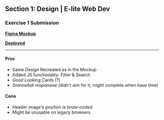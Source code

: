## Section 1: Design | E-lite Web Dev

### Exercise 1 Submission

[**Figma Mockup**](https://www.figma.com/file/Nxx5aUJRv96SeI2JXUnFrF/e-Lite-Section-1-Mockup-1)

[**Deployed**](https://elite-section-1.vercel.app)

---

#### Pros
- Same Design Recreated as in the Mockup
- Added JS functionality: Filter & Search
- *Good Looking* Cards (?)
- *Somewhat responsive* (didn't aim for it, might complete when have time)

#### Cons
- Header image's position is brute-coded
- Might be unusable on legacy browsers
